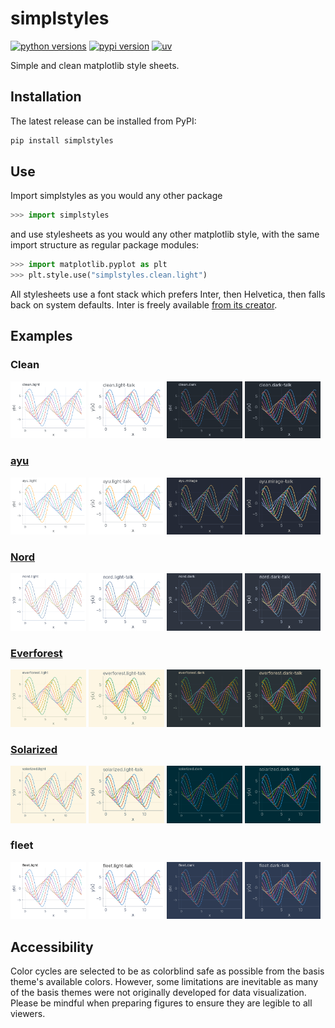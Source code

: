 # simplstyles

[![python versions](https://img.shields.io/badge/3.11_%7C_3.12_%7C_3.13-3776AB?style=flat-square&logo=python&logoColor=ffffff&label=python&labelColor=393f46)](https://github.com/garland-culbreth/simplstyles)
[![pypi version](https://img.shields.io/pypi/v/simplstyles?style=flat-square&logo=pypi&logoColor=ffffff&labelColor=393f46)](https://pypi.org/project/simplstyles/)
[![uv](https://img.shields.io/endpoint?url=https://raw.githubusercontent.com/astral-sh/uv/main/assets/badge/v0.json&style=flat-square&labelColor=393f46)](https://github.com/astral-sh/uv)

Simple and clean matplotlib style sheets.

## Installation

The latest release can be installed from PyPI:

```txt
pip install simplstyles
```

## Use

Import simplstyles as you would any other package

```py
>>> import simplstyles
```

and use stylesheets as you would any other matplotlib style, with the same import structure as regular package modules:

```py
>>> import matplotlib.pyplot as plt
>>> plt.style.use("simplstyles.clean.light")
```

All stylesheets use a font stack which prefers Inter, then Helvetica, then falls back on system defaults. Inter is freely available [from its creator](https://rsms.me/inter/).

## Examples

### Clean

<p float="left">
  <img src="./examples/clean/light.png" width="24%" alt="clean" />
  <img src="./examples/clean/light-talk.png" width="24%" alt="clean talk" /> 
  <img src="./examples/clean/dark.png" width="24%" alt="clean dark" />
  <img src="./examples/clean/dark-talk.png" width="24%" alt="clean dark talk" />
</p>

### [ayu](https://github.com/ayu-theme/ayu-colors)

<p float="left">
  <img src="./examples/ayu/light.png" width="24%" alt="clean" />
  <img src="./examples/ayu/light-talk.png" width="24%" alt="clean talk" /> 
  <img src="./examples/ayu/mirage.png" width="24%" alt="clean dark" />
  <img src="./examples/ayu/mirage-talk.png" width="24%" alt="clean dark talk" />
</p>

### [Nord](https://github.com/nordtheme/nord)

<p float="left">
  <img src="./examples/nord/light.png" width="24%" alt="clean" />
  <img src="./examples/nord/light-talk.png" width="24%" alt="clean talk" /> 
  <img src="./examples/nord/dark.png" width="24%" alt="clean dark" />
  <img src="./examples/nord/dark-talk.png" width="24%" alt="clean dark talk" />
</p>

### [Everforest](https://github.com/sainnhe/everforest)

<p float="left">
  <img src="./examples/everforest/light.png" width="24%" alt="clean" />
  <img src="./examples/everforest/light-talk.png" width="24%" alt="clean talk" /> 
  <img src="./examples/everforest/dark.png" width="24%" alt="clean dark" />
  <img src="./examples/everforest/dark-talk.png" width="24%" alt="clean dark talk" />
</p>

### [Solarized](https://github.com/altercation/solarized)

<p float="left">
  <img src="./examples/solarized/light.png" width="24%" alt="clean" />
  <img src="./examples/solarized/light-talk.png" width="24%" alt="clean talk" /> 
  <img src="./examples/solarized/dark.png" width="24%" alt="clean dark" />
  <img src="./examples/solarized/dark-talk.png" width="24%" alt="clean dark talk" />
</p>

### fleet

<p float="left">
  <img src="./examples/fleet/light.png" width="24%" alt="clean" />
  <img src="./examples/fleet/light-talk.png" width="24%" alt="clean talk" /> 
  <img src="./examples/fleet/dark.png" width="24%" alt="clean dark" />
  <img src="./examples/fleet/dark-talk.png" width="24%" alt="clean dark talk" />
</p>

## Accessibility

Color cycles are selected to be as colorblind safe as possible from the basis theme's available colors. However, some limitations are inevitable as many of the basis themes were not originally developed for data visualization. Please be mindful when preparing figures to ensure they are legible to all viewers.
